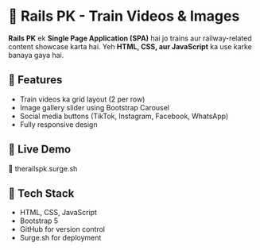 # 🚆 Rails PK - Train Videos & Images

**Rails PK** ek **Single Page Application (SPA)** hai jo trains aur railway-related content showcase karta hai. Yeh **HTML, CSS, aur JavaScript** ka use karke banaya gaya hai.

## 🌟 Features  
- Train videos ka grid layout (2 per row)
- Image gallery slider using Bootstrap Carousel
- Social media buttons (TikTok, Instagram, Facebook, WhatsApp)
- Fully responsive design 

## 📢 Live Demo 
🔗 therailspk.surge.sh

## 📌 Tech Stack
- HTML, CSS, JavaScript
- Bootstrap 5
- GitHub for version control
- Surge.sh for deployment
